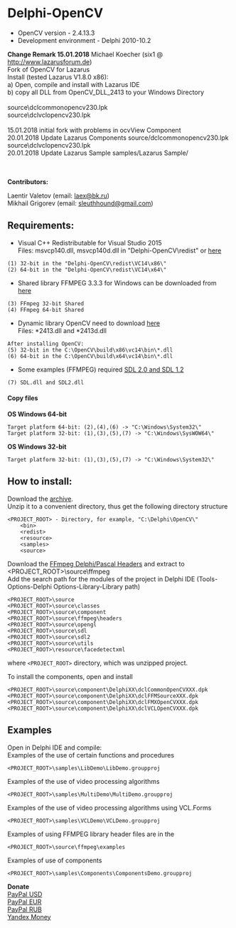 # Delphi-OpenCV
* OpenCV version - 2.4.13.3<br>
* Development environment - Delphi 2010-10.2<br>

<b>Change Remark 15.01.2018</b>
 Michael Koecher (six1 @ http://www.lazarusforum.de)<br>
 Fork of OpenCV for Lazarus<br>
 Install (tested Lazarus V1.8.0 x86):<br>
 a) Open, compile and install with Lazarus IDE<br>
 b) copy all DLL from OpenCV_DLL_2413 to your Windows Directory<br><br>
 source\dclcommonopencv230.lpk<br>
 source\dclvclopencv230.lpk<br>
<br>
15.01.2018 initial fork with problems in ocvView Component<br>
20.01.2018 Update Lazarus Components source/dclcommonopencv230.lpk source\dclvclopencv230.lpk<br>
20.01.2018 Update Lazarus Sample samples/Lazarus Sample/<br>
<br>
<br> 

<b>Contributors:</b>

 Laentir Valetov (email: laex@bk.ru)<br>
 Mikhail Grigorev (email: sleuthhound@gmail.com)

## Requirements:
* Visual C++ Redistributable for Visual Studio 2015<br>
Files: msvcp140.dll, msvcp140d.dll in "Delphi-OpenCV\redist\" or [here][2]
```
(1) 32-bit in the "Delphi-OpenCV\redist\VC14\x86\"
(2) 64-bit in the "Delphi-OpenCV\redist\VC14\x64\"
```
* Shared library FFMPEG 3.3.3 for Windows can be downloaded from [here][5]<br>
```
(3) FFmpeg 32-bit Shared
(4) FFmpeg 64-bit Shared
```
* Dynamic library OpenCV need to download [here][4]<br>
Files: *2413.dll and *2413d.dll
```
After installing OpenCV:
(5) 32-bit in the C:\OpenCV\build\x86\vc14\bin\*.dll
(6) 64-bit in the C:\OpenCV\build\x64\vc14\bin\*.dll
```
* Some examples (FFMPEG) required [SDL 2.0 and SDL 1.2][3]<br>
```
(7) SDL.dll and SDL2.dll
```

#### Copy files
<b>OS Windows 64-bit</b><br>
```
Target platform 64-bit: (2),(4),(6) -> "C:\Windows\System32\"
Target platform 32-bit: (1),(3),(5),(7) -> "C:\Windows\SysWOW64\"
```
<b>OS Windows 32-bit</b><br>
```
Target platform 32-bit: (1),(3),(5),(7) -> "C:\Windows\System32\"
```

## How to install:
Download the [archive][1].<br>
Unzip it to a convenient directory, thus get the following directory structure<br>
```
<PROJECT_ROOT> - Directory, for example, "C:\Delphi\OpenCV\"
	<bin>
	<redist>
	<resource>
	<samples>
	<source>
```
Download the [FFmpeg Delphi/Pascal Headers][6] and extract to <PROJECT_ROOT>\source\ffmpeg<br>
Add the search path for the modules of the project in Delphi IDE (Tools-Options-Delphi Options-Library-Library path)
```
<PROJECT_ROOT>\source
<PROJECT_ROOT>\source\classes
<PROJECT_ROOT>\source\component
<PROJECT_ROOT>\source\ffmpeg\headers
<PROJECT_ROOT>\source\opengl
<PROJECT_ROOT>\source\sdl
<PROJECT_ROOT>\source\sdl2
<PROJECT_ROOT>\source\utils
<PROJECT_ROOT>\resource\facedetectxml
```
where ```<PROJECT_ROOT>``` directory, which was unzipped project.<br>

To install the components, open and install
```
<PROJECT_ROOT>\source\component\DelphiXX\dclCommonOpenCVXXX.dpk
<PROJECT_ROOT>\source\component\DelphiXX\dclFFMSourceXXX.dpk
<PROJECT_ROOT>\source\component\DelphiXX\dclFMXOpenCVXXX.dpk
<PROJECT_ROOT>\source\component\DelphiXX\dclVCLOpenCVXXX.dpk
```
## Examples
Open in Delphi IDE and compile:<br>
Examples of the use of certain functions and procedures 
```
<PROJECT_ROOT>\samples\LibDemo\LibDemo.groupproj
```
Examples of the use of video processing algorithms
```
<PROJECT_ROOT>\samples\MultiDemo\MultiDemo.groupproj
```
Examples of the use of video processing algorithms using VCL.Forms
```
<PROJECT_ROOT>\samples\VCLDemo\VCLDemo.groupproj
```
Examples of using FFMPEG library header files are in the
```
<PROJECT_ROOT>\source\ffmpeg\examples
```
Examples of use of components
```
<PROJECT_ROOT>\samples\Components\ComponentsDemo.groupproj
```
<b>Donate</b><br>
<a href="https://www.paypal.com/cgi-bin/webscr?cmd=_s-xclick&hosted_button_id=5Z5JQ7C9JCJQN">PayPal USD</a><br>
<a href="https://www.paypal.com/cgi-bin/webscr?cmd=_s-xclick&hosted_button_id=WQYST8J8PR4K2">PayPal EUR</a><br>
<a href="https://www.paypal.com/cgi-bin/webscr?cmd=_s-xclick&hosted_button_id=XN8D6TJMSXPFL">PayPal RUB</a><br>
<a href="https://money.yandex.ru/to/410011600173245">Yandex Money</a>


[1]: https://github.com/Laex/Delphi-OpenCV/archive/master.zip
[2]: https://www.microsoft.com/en-us/download/details.aspx?id=48145
[3]: https://www.libsdl.org/index.php
[4]: https://github.com/opencv/opencv/releases/tag/2.4.13.3
[5]: http://ffmpeg.zeranoe.com/builds/
[6]: http://www.delphiffmpeg.com/headers/